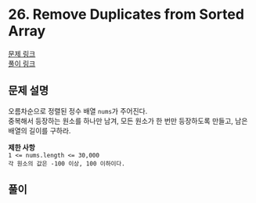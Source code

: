 # 26. Remove Duplicates from Sorted Array  
[문제 링크](https://leetcode.com/problems/remove-duplicates-from-sorted-array/ )  
[풀이 링크](LC26.java )  

## 문제 설명
오름차순으로 정렬된 정수 배열 `nums`가 주어진다.  
중복해서 등장하는 원소를 하나만 남겨, 모든 원소가 한 번만 등장하도록 만들고, 남은 배열의 길이를 구하라.  

**제한 사항**  
`1 <= nums.length <= 30,000`  
`각 원소의 값은 -100 이상, 100 이하이다.`  

## 풀이

